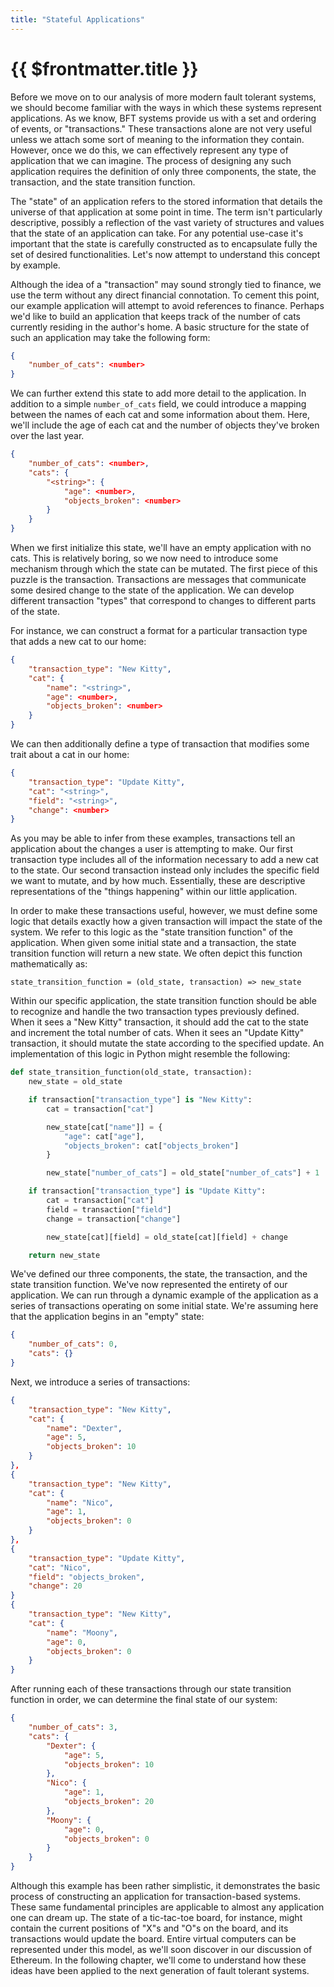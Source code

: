```yaml
---
title: "Stateful Applications"
---
```


# {{ $frontmatter.title }}

Before we move on to our analysis of more modern fault tolerant systems, we should become familiar with the ways in which these systems represent applications. As we know, BFT systems provide us with a set and ordering of events, or "transactions." These transactions alone are not very useful unless we attach some sort of meaning to the information they contain. However, once we do this, we can effectively represent any type of application that we can imagine. The process of designing any such application requires the definition of only three components, the state, the transaction, and the state transition function.

The "state" of an application refers to the stored information that details the universe of that application at some point in time. The term isn't particularly descriptive, possibly a reflection of the vast variety of structures and values that the state of an application can take. For any potential use-case it's important that the state is carefully constructed as to encapsulate fully the set of desired functionalities. Let's now attempt to understand this concept by example.

Although the idea of a "transaction" may sound strongly tied to finance, we use the term without any direct financial connotation. To cement this point, our example application will attempt to avoid references to finance. Perhaps we'd like to build an application that keeps track of the number of cats currently residing in the author's home. A basic structure for the state of such an application may take the following form:

```json
{
    "number_of_cats": <number>
}
```

We can further extend this state to add more detail to the application. In addition to a simple `number_of_cats` field, we could introduce a mapping between the names of each cat and some information about them. Here, we'll include the age of each cat and the number of objects they've broken over the last year.

```json
{
    "number_of_cats": <number>,
    "cats": {
        "<string>": {
            "age": <number>,
            "objects_broken": <number>
        }
    }
}
```

When we first initialize this state, we'll have an empty application with no cats. This is relatively boring, so we now need to introduce some mechanism through which the state can be mutated. The first piece of this puzzle is the transaction. Transactions are messages that communicate some desired change to the state of the application. We can develop different transaction "types" that correspond to changes to different parts of the state.

For instance, we can construct a format for a particular transaction type that adds a new cat to our home:

```json
{
    "transaction_type": "New Kitty",
    "cat": {
        "name": "<string>",
        "age": <number>,
        "objects_broken": <number>
    }
}
```

We can then additionally define a type of transaction that modifies some trait about a cat in our home:

```json
{
    "transaction_type": "Update Kitty",
    "cat": "<string>",
    "field": "<string>",
    "change": <number>
}
```

As you may be able to infer from these examples, transactions tell an application about the changes a user is attempting to make. Our first transaction type includes all of the information necessary to add a new cat to the state. Our second transaction instead only includes the specific field we want to mutate, and by how much. Essentially, these are descriptive representations of the "things happening" within our little application.

In order to make these transactions useful, however, we must define some logic that details exactly how a given transaction will impact the state of the system. We refer to this logic as the "state transition function" of the application. When given some initial state and a transaction, the state transition function will return a new state. We often depict this function mathematically as:

```
state_transition_function = (old_state, transaction) => new_state
```

Within our specific application, the state transition function should be able to recognize and handle the two transaction types previously defined. When it sees a "New Kitty" transaction, it should add the cat to the state and increment the total number of cats. When it sees an "Update Kitty" transaction, it should mutate the state according to the specified update. An implementation of this logic in Python might resemble the following:

```python
def state_transition_function(old_state, transaction):
    new_state = old_state

    if transaction["transaction_type"] is "New Kitty":
        cat = transaction["cat"]

        new_state[cat["name"]] = {
            "age": cat["age"],
            "objects_broken": cat["objects_broken"]
        }

        new_state["number_of_cats"] = old_state["number_of_cats"] + 1

    if transaction["transaction_type"] is "Update Kitty":
        cat = transaction["cat"]
        field = transaction["field"]
        change = transaction["change"]

        new_state[cat][field] = old_state[cat][field] + change

    return new_state
```

We've defined our three components, the state, the transaction, and the state transition function. We've now represented the entirety of our application. We can run through a dynamic example of the application as a series of transactions operating on some initial state. We're assuming here that the application begins in an "empty" state:

```json
{
    "number_of_cats": 0,
    "cats": {}
}
```

Next, we introduce a series of transactions:

```json
{
    "transaction_type": "New Kitty",
    "cat": {
        "name": "Dexter",
        "age": 5,
        "objects_broken": 10
    }
},
{
    "transaction_type": "New Kitty",
    "cat": {
        "name": "Nico",
        "age": 1,
        "objects_broken": 0
    }
},
{
    "transaction_type": "Update Kitty",
    "cat": "Nico",
    "field": "objects_broken",
    "change": 20
}
{
    "transaction_type": "New Kitty",
    "cat": {
        "name": "Moony",
        "age": 0,
        "objects_broken": 0
    }
}
```

After running each of these transactions through our state transition function in order, we can determine the final state of our system:

```json
{
    "number_of_cats": 3,
    "cats": {
        "Dexter": {
            "age": 5,
            "objects_broken": 10
        },
        "Nico": {
            "age": 1,
            "objects_broken": 20
        },
        "Moony": {
            "age": 0,
            "objects_broken": 0
        }
    }
}
```

Although this example has been rather simplistic, it demonstrates the basic process of constructing an application for transaction-based systems. These same fundamental principles are applicable to almost any application one can dream up. The state of a tic-tac-toe board, for instance, might contain the current positions of "X"s and "O"s on the board, and its transactions would update the board. Entire virtual computers can be represented under this model, as we'll soon discover in our discussion of Ethereum. In the following chapter, we'll come to understand how these ideas have been applied to the next generation of fault tolerant systems.
